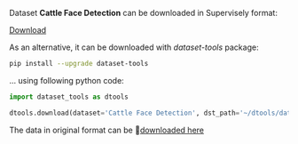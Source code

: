 Dataset **Cattle Face Detection** can be downloaded in Supervisely format:

 [Download](https://assets.supervisely.com/supervisely-supervisely-assets-public/teams_storage/p/C/Kz/LPanFStkZlpSDjh2hBlvuoFW7wzQAgUNkClY0SlLfqTqSdenQrBRyQEQhcEtrRhFJsTMZ2zm48ULK3gHCKKhYPK0YHeUVfmJsyxUKmcpwihBOyA1El2ziqi9Ge8T.tar)

As an alternative, it can be downloaded with *dataset-tools* package:
``` bash
pip install --upgrade dataset-tools
```

... using following python code:
``` python
import dataset_tools as dtools

dtools.download(dataset='Cattle Face Detection', dst_path='~/dtools/datasets/Cattle Face Detection.tar')
```
The data in original format can be 🔗[downloaded here](https://universe.roboflow.com/universidade-federal-de-santa-maria-dbq3m/cattle-face-detection/dataset/1/download)